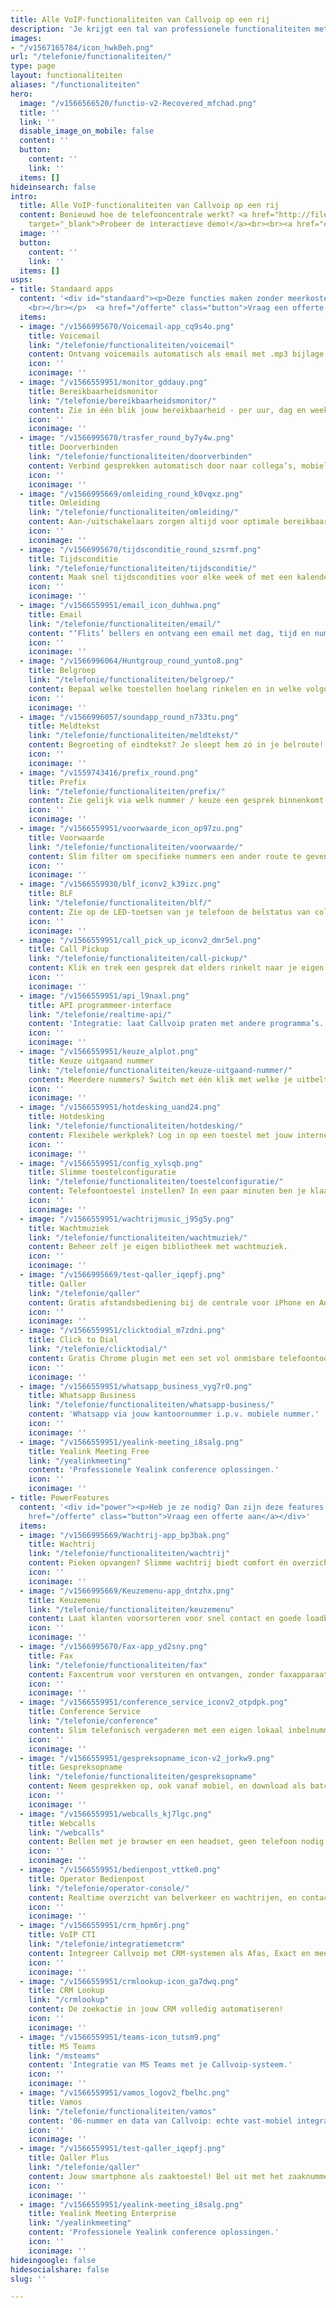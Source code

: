```yaml
---
title: Alle VoIP-functionaliteiten van Callvoip op een rij
description: 'Je krijgt een tal van professionele functionaliteiten met Callvoip: de modernste online telefooncentrale ter wereld!'
images:
- "/v1567165784/icon_hwk0eh.png"
url: "/telefonie/functionaliteiten/"
type: page
layout: functionaliteiten
aliases: "/functionaliteiten"
hero:
  image: "/v1566566520/functio-v2-Recovered_mfchad.png"
  title: ''
  link: ''
  disable_image_on_mobile: false
  content: ''
  button:
    content: ''
    link: ''
  items: []
hideinsearch: false
intro:
  title: Alle VoIP-functionaliteiten van Callvoip op een rij
  content: Benieuwd hoe de telefooncentrale werkt? <a href="http://files.callvoip.nl/"
    target="_blank">Probeer de interactieve demo!</a><br><br><a href="#standaard">Standaard apps</a><br><a href="#power">Powerfeatures</a>
  image: ''
  button:
    content: ''
    link: ''
  items: []
usps:
- title: Standaard apps
  content: '<div id="standaard"><p>Deze functies maken zonder meerkosten deel uit van de Callvoip centrale:
    <br></br></p>  <a href="/offerte" class="button">Vraag een offerte aan</a></div>'
  items:
  - image: "/v1566995670/Voicemail-app_cq9s4o.png"
    title: Voicemail
    link: "/telefonie/functionaliteiten/voicemail"
    content: Ontvang voicemails automatisch als email met .mp3 bijlage.
    icon: ''
    iconimage: ''
  - image: "/v1566559951/monitor_gddauy.png"
    title: Bereikbaarheidsmonitor
    link: "/telefonie/bereikbaarheidsmonitor/"
    content: Zie in één blik jouw bereikbaarheid - per uur, dag en week.
    icon: ''
    iconimage: ''
  - image: "/v1566995670/trasfer_round_by7y4w.png"
    title: Doorverbinden
    link: "/telefonie/functionaliteiten/doorverbinden"
    content: Verbind gesprekken automatisch door naar collega’s, mobiel, etc.
    icon: ''
    iconimage: ''
  - image: "/v1566995669/omleiding_round_k0vqxz.png"
    title: Omleiding
    link: "/telefonie/functionaliteiten/omleiding/"
    content: Aan-/uitschakelaars zorgen altijd voor optimale bereikbaarheid.
    icon: ''
    iconimage: ''
  - image: "/v1566995670/tijdsconditie_round_szsrmf.png"
    title: Tijdsconditie
    link: "/telefonie/functionaliteiten/tijdsconditie/"
    content: Maak snel tijdscondities voor elke week of met een kalender.
    icon: ''
    iconimage: ''
  - image: "/v1566559951/email_icon_duhhwa.png"
    title: Email
    link: "/telefonie/functionaliteiten/email/"
    content: "‘Flits’ bellers en ontvang een email met dag, tijd en nummer."
    icon: ''
    iconimage: ''
  - image: "/v1566996064/Huntgroup_round_yunto8.png"
    title: Belgroep
    link: "/telefonie/functionaliteiten/belgroep/"
    content: Bepaal welke toestellen hoelang rinkelen en in welke volgorde.
    icon: ''
    iconimage: ''
  - image: "/v1566996057/soundapp_round_n733tu.png"
    title: Meldtekst
    link: "/telefonie/functionaliteiten/meldtekst/"
    content: Begroeting of eindtekst? Je sleept hem zó in je belroute!
    icon: ''
    iconimage: ''
  - image: "/v1559743416/prefix_round.png"
    title: Prefix
    link: "/telefonie/functionaliteiten/prefix/"
    content: Zie gelijk via welk nummer / keuze een gesprek binnenkomt.
    icon: ''
    iconimage: ''
  - image: "/v1566559951/voorwaarde_icon_op97zu.png"
    title: Voorwaarde
    link: "/telefonie/functionaliteiten/voorwaarde/"
    content: Slim filter om specifieke nummers een ander route te geven.
    icon: ''
    iconimage: ''
  - image: "/v1566559930/blf_iconv2_k39izc.png"
    title: BLF
    link: "/telefonie/functionaliteiten/blf/"
    content: Zie op de LED-toetsen van je telefoon de belstatus van collega’s.
    icon: ''
    iconimage: ''
  - image: "/v1566559951/call_pick_up_iconv2_dmr5el.png"
    title: Call Pickup
    link: "/telefonie/functionaliteiten/call-pickup/"
    content: Klik en trek een gesprek dat elders rinkelt naar je eigen toestel.
    icon: ''
    iconimage: ''
  - image: "/v1566559951/api_l9naxl.png"
    title: API programmeer-interface
    link: "/telefonie/realtime-api/"
    content: 'Integratie: laat Callvoip praten met andere programma’s.'
    icon: ''
    iconimage: ''
  - image: "/v1566559951/keuze_alplot.png"
    title: Keuze uitgaand nummer
    link: "/telefonie/functionaliteiten/keuze-uitgaand-nummer/"
    content: Meerdere nummers? Switch met één klik met welke je uitbelt!
    icon: ''
    iconimage: ''
  - image: "/v1566559951/hotdesking_uand24.png"
    title: Hotdesking
    link: "/telefonie/functionaliteiten/hotdesking/"
    content: Flexibele werkplek? Log in op een toestel met jouw interne nummer.
    icon: ''
    iconimage: ''
  - image: "/v1566559951/config_xylsqb.png"
    title: Slimme toestelconfiguratie
    link: "/telefonie/functionaliteiten/toestelconfiguratie/"
    content: Telefoontoestel instellen? In een paar minuten ben je klaar!
    icon: ''
    iconimage: ''
  - image: "/v1566559951/wachtrijmusic_j95g5y.png"
    title: Wachtmuziek
    link: "/telefonie/functionaliteiten/wachtmuziek/"
    content: Beheer zelf je eigen bibliotheek met wachtmuziek.
    icon: ''
    iconimage: ''
  - image: "/v1566995669/test-qaller_iqepfj.png"
    title: Qaller
    link: "/telefonie/qaller"
    content: Gratis afstandsbediening bij de centrale voor iPhone en Android.
    icon: ''
    iconimage: ''
  - image: "/v1566559951/clicktodial_m7zdni.png"
    title: Click to Dial
    link: "/telefonie/clicktodial/"
    content: Gratis Chrome plugin met een set vol onmisbare telefoontools!
    icon: ''
    iconimage: ''
  - image: "/v1566559951/whatsapp_business_vyg7r0.png"
    title: Whatsapp Business
    link: "/telefonie/functionaliteiten/whatsapp-business/"
    content: 'Whatsapp via jouw kantoornummer i.p.v. mobiele nummer.'
    icon: ''
    iconimage: ''
  - image: "/v1566559951/yealink-meeting_i8salg.png"
    title: Yealink Meeting Free
    link: "/yealinkmeeting"
    content: 'Professionele Yealink conference oplossingen.'
    icon: ''
    iconimage: ''
- title: PowerFeatures
  content: '<div id="power"><p>Heb je ze nodig? Dan zijn deze features tegen een meerprijs beschikbaar;<br></br></p>  <a
    href="/offerte" class="button">Vraag een offerte aan</a></div>'
  items:
  - image: "/v1566995669/Wachtrij-app_bp3bak.png"
    title: Wachtrij
    link: "/telefonie/functionaliteiten/wachtrij"
    content: Pieken opvangen? Slimme wachtrij biedt comfort én overzicht!
    icon: ''
    iconimage: ''
  - image: "/v1566995669/Keuzemenu-app_dntzhx.png"
    title: Keuzemenu
    link: "/telefonie/functionaliteiten/keuzemenu"
    content: Laat klanten voorsorteren voor snel contact en goede loadbalance.
    icon: ''
    iconimage: ''
  - image: "/v1566995670/Fax-app_yd2sny.png"
    title: Fax
    link: "/telefonie/functionaliteiten/fax"
    content: Faxcentrum voor versturen en ontvangen, zonder faxapparaat.
    icon: ''
    iconimage: ''
  - image: "/v1566559951/conference_service_iconv2_otpdpk.png"
    title: Conference Service
    link: "/telefonie/conference"
    content: Slim telefonisch vergaderen met een eigen lokaal inbelnummer.
    icon: ''
    iconimage: ''
  - image: "/v1566559951/gespreksopname_icon-v2_jorkw9.png"
    title: Gespreksopname
    link: "/telefonie/functionaliteiten/gespreksopname"
    content: Neem gesprekken op, ook vanaf mobiel, en download als batch.
    icon: ''
    iconimage: ''
  - image: "/v1566559951/webcalls_kj7lgc.png"
    title: Webcalls
    link: "/webcalls"
    content: Bellen met je browser en een headset, geen telefoon nodig!
    icon: ''
    iconimage: ''
  - image: "/v1566559951/bedienpost_vttke0.png"
    title: Operator Bedienpost
    link: "/telefonie/operator-console/"
    content: Realtime overzicht van belverkeer en wachtrijen, en contactlijst.
    icon: ''
    iconimage: ''
  - image: "/v1566559951/crm_hpm6rj.png"
    title: VoIP CTI
    link: "/telefonie/integratiemetcrm"
    content: Integreer Callvoip met CRM-systemen als Afas, Exact en meer.
    icon: ''
    iconimage: ''
  - image: "/v1566559951/crmlookup-icon_ga7dwq.png"
    title: CRM Lookup
    link: "/crmlookup"
    content: De zoekactie in jouw CRM volledig automatiseren!
    icon: ''
    iconimage: ''
  - image: "/v1566559951/teams-icon_tutsm9.png"
    title: MS Teams
    link: "/msteams"
    content: 'Integratie van MS Teams met je Callvoip-systeem.'
    icon: ''
    iconimage: ''
  - image: "/v1566559951/vamos_logov2_fbelhc.png"
    title: Vamos
    link: "/telefonie/functionaliteiten/vamos"
    content: '06-nummer en data van Callvoip: echte vast-mobiel integratie.'
    icon: ''
    iconimage: ''
  - image: "/v1566559951/test-qaller_iqepfj.png"
    title: Qaller Plus
    link: "/telefonie/qaller"
    content: Jouw smartphone als zaaktoestel! Bel uit met het zaaknummer.
    icon: ''
    iconimage: ''
  - image: "/v1566559951/yealink-meeting_i8salg.png"
    title: Yealink Meeting Enterprise
    link: "/yealinkmeeting"
    content: 'Professionele Yealink conference oplossingen.'
    icon: ''
    iconimage: ''
hideingoogle: false
hidesocialshare: false
slug: ''

---
```

